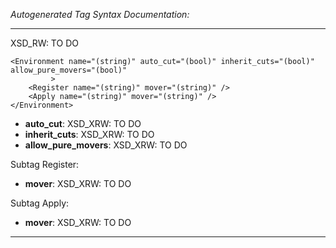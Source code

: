 _Autogenerated Tag Syntax Documentation:_

---
XSD_RW: TO DO

```
<Environment name="(string)" auto_cut="(bool)" inherit_cuts="(bool)" allow_pure_movers="(bool)"
         >
    <Register name="(string)" mover="(string)" />
    <Apply name="(string)" mover="(string)" />
</Environment>
```

-   **auto_cut**: XSD_XRW: TO DO
-   **inherit_cuts**: XSD_XRW: TO DO
-   **allow_pure_movers**: XSD_XRW: TO DO


Subtag Register:   

-   **mover**: XSD_XRW: TO DO

Subtag Apply:   

-   **mover**: XSD_XRW: TO DO

---
